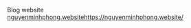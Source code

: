 Blog website <br>
[nguyenminhphong.website](https://nguyenminhphong.website/)https://nguyenminhphong.website/
